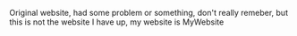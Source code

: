 Original website, had some problem or something, don't really remeber, but this is not the website I have up, my website is MyWebsite
